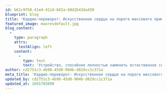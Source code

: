 ```yaml
---
id: b61c9f58-41e4-411d-842a-68d2b43da430
blueprint: blog
title: 'Кардио-переворот: Искусственное сердце на пороге массового применения'
featured_image: maxresdefault.jpg
blog_content:
  -
    type: paragraph
    attrs:
      textAlign: left
    content:
      -
        type: text
        text: 'Устройство, способное полностью заменить естественное сердце, прошло успешные клинические испытания, приближая медицину к новой эпохе в лечении сердечных заболеваний.'
author: cd2751c3-4b98-45d0-904b-d829cc1c371a
meta_title: 'Кардио-переворот: Искусственное сердце на пороге массового применения'
updated_by: cd2751c3-4b98-45d0-904b-d829cc1c371a
updated_at: 1691785099
---
```

